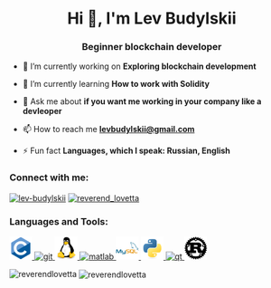 <h1 align="center">Hi 👋, I'm Lev Budylskii</h1>
<h3 align="center">Beginner blockchain developer</h3>

- 🔭 I’m currently working on **Exploring blockchain development**

- 🌱 I’m currently learning **How to work with Solidity**

- 💬 Ask me about **if you want me working in your company like a devleoper**

- 📫 How to reach me **levbudylskii@gmail.com**

- ⚡ Fun fact **Languages, which I speak: Russian, English**

<h3 align="left">Connect with me:</h3>
<p align="left">
<a href="https://linkedin.com/in/lev-budylskii" target="blank"><img align="center" src="https://raw.githubusercontent.com/rahuldkjain/github-profile-readme-generator/master/src/images/icons/Social/linked-in-alt.svg" alt="lev-budylskii" height="30" width="40" /></a>
<a href="https://www.leetcode.com/reverend_lovetta" target="blank"><img align="center" src="https://raw.githubusercontent.com/rahuldkjain/github-profile-readme-generator/master/src/images/icons/Social/leet-code.svg" alt="reverend_lovetta" height="30" width="40" /></a>
</p>

<h3 align="left">Languages and Tools:</h3>
<p align="left"> <a href="https://www.cprogramming.com/" target="_blank" rel="noreferrer"> <img src="https://raw.githubusercontent.com/devicons/devicon/master/icons/c/c-original.svg" alt="c" width="40" height="40"/> </a> <a href="https://git-scm.com/" target="_blank" rel="noreferrer"> <img src="https://www.vectorlogo.zone/logos/git-scm/git-scm-icon.svg" alt="git" width="40" height="40"/> </a> <a href="https://www.linux.org/" target="_blank" rel="noreferrer"> <img src="https://raw.githubusercontent.com/devicons/devicon/master/icons/linux/linux-original.svg" alt="linux" width="40" height="40"/> </a> <a href="https://www.mathworks.com/" target="_blank" rel="noreferrer"> <img src="https://upload.wikimedia.org/wikipedia/commons/2/21/Matlab_Logo.png" alt="matlab" width="40" height="40"/> </a> <a href="https://www.mysql.com/" target="_blank" rel="noreferrer"> <img src="https://raw.githubusercontent.com/devicons/devicon/master/icons/mysql/mysql-original-wordmark.svg" alt="mysql" width="40" height="40"/> </a> <a href="https://www.python.org" target="_blank" rel="noreferrer"> <img src="https://raw.githubusercontent.com/devicons/devicon/master/icons/python/python-original.svg" alt="python" width="40" height="40"/> </a> <a href="https://www.qt.io/" target="_blank" rel="noreferrer"> <img src="https://upload.wikimedia.org/wikipedia/commons/0/0b/Qt_logo_2016.svg" alt="qt" width="40" height="40"/> </a> <a href="https://www.rust-lang.org" target="_blank" rel="noreferrer"> <img src="https://raw.githubusercontent.com/devicons/devicon/master/icons/rust/rust-plain.svg" alt="rust" width="40" height="40"/> </a> </p>

<p><img align="left" src="https://github-readme-stats.vercel.app/api/top-langs?username=reverendlovetta&show_icons=true&locale=en&layout=compact" alt="reverendlovetta" /></p>

<p>&nbsp;<img align="center" src="https://github-readme-stats.vercel.app/api?username=reverendlovetta&show_icons=true&locale=en" alt="reverendlovetta" /></p>


